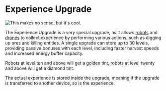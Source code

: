 # Experience Upgrade

![This makes no sense, but it's cool.](oredict:oc:experienceUpgrade)

The Experience Upgrade is a very special upgrade, as it allows [robots](robot.md) and [drones](drone.md) to collect experience by performing various actions, such as digging up ores and killing entities. A single upgrade can store up to 30 levels, providing passive bonuses with each level, including faster harvest speeds and increased energy buffer capacity.

Robots at level ten and above will get a golden tint, robots at level twenty and above will get a diamond tint.

The actual experience is stored inside the upgrade, meaning if the upgrade is transferred to another device, so is the experience.
